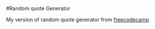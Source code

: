 #Random quote Generator

My version of random quote generator from
[freecodecamp](https://learn.freecodecamp.org/front-end-libraries/front-end-libraries-projects/build-a-random-quote-machine)
